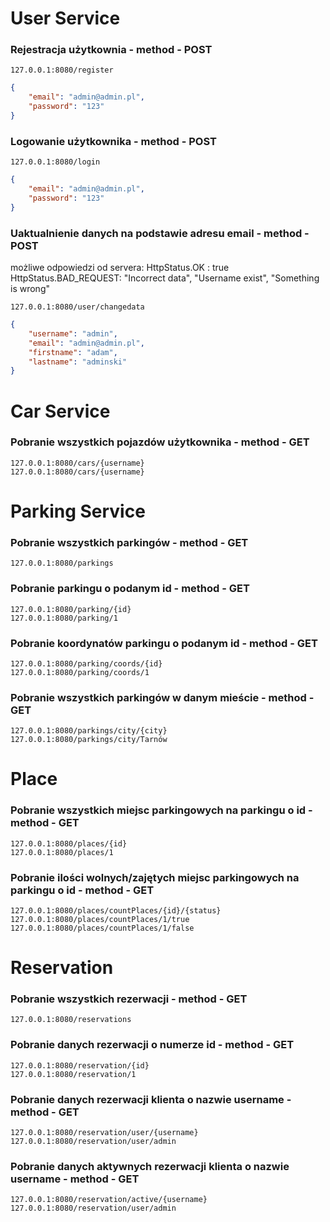 # User Service
### Rejestracja użytkownia - method - POST
```
127.0.0.1:8080/register
```
```json
{
    "email": "admin@admin.pl",
    "password": "123"
}
```

### Logowanie użytkownika - method - POST
```
127.0.0.1:8080/login
```
```json
{
    "email": "admin@admin.pl",
    "password": "123"
}
```

### Uaktualnienie danych na podstawie adresu email - method - POST
możliwe odpowiedzi od servera:
HttpStatus.OK : true
HttpStatus.BAD_REQUEST: "Incorrect data", "Username exist", "Something is wrong"
```
127.0.0.1:8080/user/changedata
```
```json
{
    "username": "admin",
    "email": "admin@admin.pl",
    "firstname": "adam",
    "lastname": "adminski"
}
```

# Car Service

### Pobranie wszystkich pojazdów użytkownika - method - GET
```
127.0.0.1:8080/cars/{username}
127.0.0.1:8080/cars/{username}
```

# Parking Service

### Pobranie wszystkich parkingów - method - GET
```
127.0.0.1:8080/parkings
```
### Pobranie parkingu o podanym id - method - GET
```
127.0.0.1:8080/parking/{id}
127.0.0.1:8080/parking/1
```

### Pobranie koordynatów parkingu o podanym id - method - GET
```
127.0.0.1:8080/parking/coords/{id}
127.0.0.1:8080/parking/coords/1
```
### Pobranie wszystkich parkingów w danym mieście - method - GET
```
127.0.0.1:8080/parkings/city/{city}
127.0.0.1:8080/parkings/city/Tarnów
```

# Place

### Pobranie wszystkich miejsc parkingowych na parkingu o id - method - GET
```
127.0.0.1:8080/places/{id}
127.0.0.1:8080/places/1
```
### Pobranie ilości wolnych/zajętych miejsc parkingowych na parkingu o id - method - GET
```
127.0.0.1:8080/places/countPlaces/{id}/{status}
127.0.0.1:8080/places/countPlaces/1/true
127.0.0.1:8080/places/countPlaces/1/false
```

# Reservation

### Pobranie wszystkich rezerwacji - method - GET
```
127.0.0.1:8080/reservations
```
### Pobranie danych rezerwacji o numerze id - method - GET
```
127.0.0.1:8080/reservation/{id}
127.0.0.1:8080/reservation/1
```
### Pobranie danych rezerwacji klienta o nazwie username - method - GET
```
127.0.0.1:8080/reservation/user/{username}
127.0.0.1:8080/reservation/user/admin
```
### Pobranie danych aktywnych rezerwacji klienta o nazwie username - method - GET
```
127.0.0.1:8080/reservation/active/{username}
127.0.0.1:8080/reservation/user/admin
```